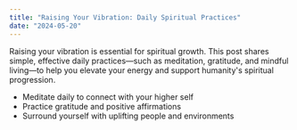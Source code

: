 ```yaml
---
title: "Raising Your Vibration: Daily Spiritual Practices"
date: "2024-05-20"
---
```


Raising your vibration is essential for spiritual growth. This post shares simple, effective daily practices—such as meditation, gratitude, and mindful living—to help you elevate your energy and support humanity's spiritual progression.

- Meditate daily to connect with your higher self
- Practice gratitude and positive affirmations
- Surround yourself with uplifting people and environments 
